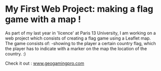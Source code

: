 # My First Web Project: making a flag game with a map ! 

As part of my last year in 'licence' at Paris 13 University, I am working on a web project which consists of creating a flag game using a Leaflet map. The game consists of: -showing to the player a certain country flag, which the player has to indicate with a marker on the map the location of the country. :)

Check it out : www.geogamingpro.com
